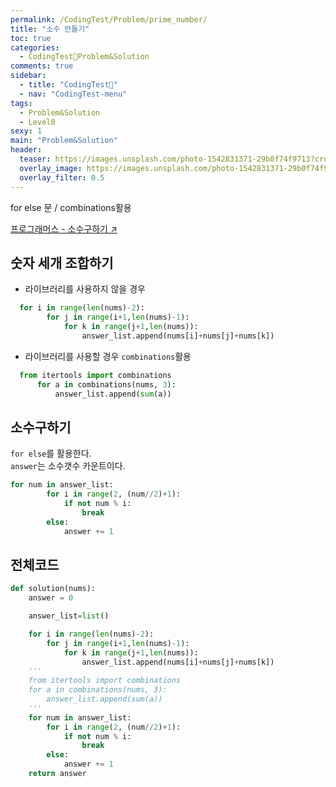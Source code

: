 ```yaml
---
permalink: /CodingTest/Problem/prime_number/
title: "소수 만들기"
toc: true
categories:
  - CodingTest🦁Problem&Solution
comments: true
sidebar:
  - title: "CodingTest🦁"
  - nav: "CodingTest-menu"
tags:
  - Problem&Solution
  - Level0
sexy: 1
main: "Problem&Solution"
header:
  teaser: https://images.unsplash.com/photo-1542831371-29b0f74f9713?crop=entropy&cs=tinysrgb&fit=max&fm=jpg&ixid=MnwxMTc3M3wwfDF8c2VhcmNofDN8fGNvZGluZ3xlbnwwfHx8fDE2NDczMjg1NzY&ixlib=rb-1.2.1&q=80&w=2000
  overlay_image: https://images.unsplash.com/photo-1542831371-29b0f74f9713?crop=entropy&cs=tinysrgb&fit=max&fm=jpg&ixid=MnwxMTc3M3wwfDF8c2VhcmNofDN8fGNvZGluZ3xlbnwwfHx8fDE2NDczMjg1NzY&ixlib=rb-1.2.1&q=80&w=2000
  overlay_filter: 0.5
---
```

for else 문 / combinations활용

[프로그래머스 - 소수구하기 ↗️](https://programmers.co.kr/learn/courses/30/lessons/12977?language=python3#)

## 숫자 세개 조합하기
- 라이브러리를 사용하지 않을 경우
```python
  for i in range(len(nums)-2):
        for j in range(i+1,len(nums)-1):
            for k in range(j+1,len(nums)):
                answer_list.append(nums[i]+nums[j]+nums[k])
```

- 라이브러리를 사용할 경우
`combinations`활용
```python
  from itertools import combinations
      for a in combinations(nums, 3):
          answer_list.append(sum(a))
```

## 소수구하기
`for else`를 활용한다.  
`answer`는 소수갯수 카운트이다.
```python
for num in answer_list:
        for i in range(2, (num//2)+1):
            if not num % i:
                break
        else:
            answer += 1
```

## 전체코드

```python
def solution(nums):
    answer = 0

    answer_list=list()

    for i in range(len(nums)-2):
        for j in range(i+1,len(nums)-1):
            for k in range(j+1,len(nums)):
                answer_list.append(nums[i]+nums[j]+nums[k])
    '''
    from itertools import combinations
    for a in combinations(nums, 3):
        answer_list.append(sum(a))
    '''
    for num in answer_list:
        for i in range(2, (num//2)+1):
            if not num % i:
                break
        else:
            answer += 1
    return answer

```